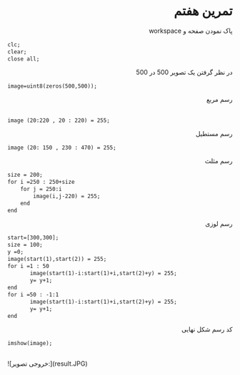
<div dir = "rtl">
    <h1> تمرین هفتم </h1>
</div>

<div dir="rtl">
پاک نمودن صفحه و workspace
</br>

</div>


````
clc;
clear;
close all;
````
<div dir="rtl">
در نظر گرفتن یک تصویر 500 در 500</br>

</div>

````
image=uint8(zeros(500,500));

````
<div dir="rtl">
 رسم مربع
</div>

````

image (20:220 , 20 : 220) = 255;

````

<div dir="rtl">
 رسم مستطیل
</div>

````
image (20: 150 , 230 : 470) = 255;

````

<div dir="rtl">

رسم مثلث
</div>

````
size = 200;
for i =250 : 250+size
    for j = 250:i
        image(i,j-220) = 255;
    end
end
````

<div dir="rtl">

رسم لوزی
</div>

````
start=[300,300];
size = 100;
y =0;
image(start(1),start(2)) = 255;
for i =1 : 50
       image(start(1)-i:start(1)+i,start(2)+y) = 255;
       y= y+1;
end
for i =50 : -1:1
       image(start(1)-i:start(1)+i,start(2)+y) = 255;
       y= y+1;
end
````
<div dir="rtl">

کد رسم شکل نهایی
</div>

````
imshow(image);


````
<div>
![خروجی تصویر:](result.JPG)
</div>
